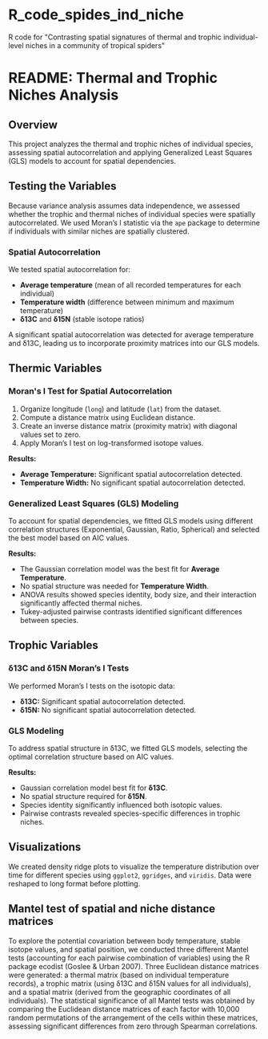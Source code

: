 # R_code_spides_ind_niche
R code for "Contrasting spatial signatures of thermal and trophic individual-level niches in a community of tropical spiders"

# README: Thermal and Trophic Niches Analysis

## Overview
This project analyzes the thermal and trophic niches of individual species, assessing spatial autocorrelation and applying Generalized Least Squares (GLS) models to account for spatial dependencies.

## Testing the Variables
Because variance analysis assumes data independence, we assessed whether the trophic and thermal niches of individual species were spatially autocorrelated. We used Moran’s I statistic via the `ape` package to determine if individuals with similar niches are spatially clustered.

### Spatial Autocorrelation
We tested spatial autocorrelation for:
- **Average temperature** (mean of all recorded temperatures for each individual)
- **Temperature width** (difference between minimum and maximum temperature)
- **δ13C** and **δ15N** (stable isotope ratios)

A significant spatial autocorrelation was detected for average temperature and δ13C, leading us to incorporate proximity matrices into our GLS models.

## Thermic Variables
### Moran's I Test for Spatial Autocorrelation
1. Organize longitude (`long`) and latitude (`lat`) from the dataset.
2. Compute a distance matrix using Euclidean distance.
3. Create an inverse distance matrix (proximity matrix) with diagonal values set to zero.
4. Apply Moran’s I test on log-transformed isotope values.

**Results:**
- **Average Temperature:** Significant spatial autocorrelation detected.
- **Temperature Width:** No significant spatial autocorrelation detected.

### Generalized Least Squares (GLS) Modeling
To account for spatial dependencies, we fitted GLS models using different correlation structures (Exponential, Gaussian, Ratio, Spherical) and selected the best model based on AIC values.

**Results:**
- The Gaussian correlation model was the best fit for **Average Temperature**.
- No spatial structure was needed for **Temperature Width**.
- ANOVA results showed species identity, body size, and their interaction significantly affected thermal niches.
- Tukey-adjusted pairwise contrasts identified significant differences between species.

## Trophic Variables
### δ13C and δ15N Moran’s I Tests
We performed Moran’s I tests on the isotopic data:
- **δ13C:** Significant spatial autocorrelation detected.
- **δ15N:** No significant spatial autocorrelation detected.

### GLS Modeling
To address spatial structure in δ13C, we fitted GLS models, selecting the optimal correlation structure based on AIC values.

**Results:**
- Gaussian correlation model best fit for **δ13C**.
- No spatial structure required for **δ15N**.
- Species identity significantly influenced both isotopic values.
- Pairwise contrasts revealed species-specific differences in trophic niches.

## Visualizations
We created density ridge plots to visualize the temperature distribution over time for different species using `ggplot2`, `ggridges`, and `viridis`. Data were reshaped to long format before plotting.

## Mantel test of spatial and niche distance matrices

To explore the potential covariation between body temperature, stable isotope values, and spatial position, we conducted three different Mantel tests
(accounting for each pairwise combination of variables) using the R package ecodist (Goslee & Urban 2007). Three Euclidean distance matrices were
generated: a thermal matrix (based on individual temperature records), a trophic matrix (using δ13C and δ15N values for all individuals), and a
spatial matrix (derived from the geographic coordinates of all individuals). The statistical significance of all Mantel tests was obtained by comparing
the Euclidean distance matrices of each factor with 10,000 random permutations of the arrangement of the cells within these matrices, assessing significant
differences from zero through Spearman correlations.


